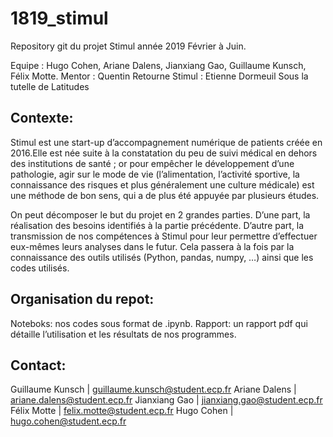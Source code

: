 # 1819_stimul

Repository git du projet Stimul année 2019 Février à Juin.

Equipe : Hugo Cohen, Ariane Dalens, Jianxiang Gao, Guillaume Kunsch, Félix Motte.
Mentor : Quentin Retourne
Stimul : Etienne Dormeuil
Sous la tutelle de Latitudes



## Contexte:

Stimul est une start-up d’accompagnement numérique de patients créée en 2016.Elle est née suite à la constatation du peu de suivi médical en dehors des institutions de santé ; or pour empêcher le développement d’une pathologie, agir sur le mode de vie (l’alimentation, l’activité sportive, la connaissance des risques et plus généralement une culture médicale) est une méthode de bon sens, qui a de plus été appuyée par plusieurs études.

On peut décomposer le but du projet en 2 grandes parties. D’une part, la réalisation des besoins identifiés à la partie précédente. 
D’autre part, la transmission de nos compétences à Stimul pour leur permettre d’effectuer eux-mêmes leurs analyses dans le futur. Cela passera à la fois par la connaissance des outils utilisés (Python, pandas, numpy, …) ainsi que les codes utilisés. 


## Organisation du repot:

Noteboks: nos codes sous format de .ipynb. 
Rapport: un rapport pdf qui détaille l’utilisation et les résultats de nos programmes.


## Contact:

Guillaume Kunsch | guillaume.kunsch@student.ecp.fr
Ariane Dalens | ariane.dalens@student.ecp.fr
Jianxiang Gao | jianxiang.gao@student.ecp.fr
Félix Motte | felix.motte@student.ecp.fr
Hugo Cohen | hugo.cohen@student.ecp.fr